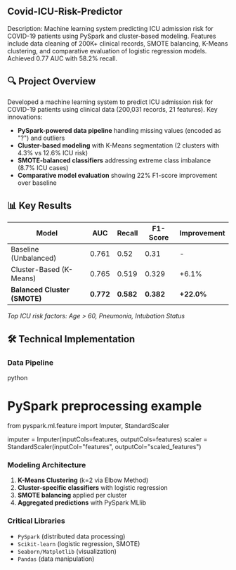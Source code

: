 ##  Covid-ICU-Risk-Predictor
Description: Machine learning system predicting ICU admission risk for COVID-19 patients using PySpark and cluster-based modeling. Features include data cleaning of 200K+ clinical records, SMOTE balancing, K-Means clustering, and comparative evaluation of logistic regression models. Achieved 0.77 AUC with 58.2% recall.


## 🔍 Project Overview
Developed a machine learning system to predict ICU admission risk for COVID-19 patients using clinical data (200,031 records, 21 features). Key innovations:
- **PySpark-powered data pipeline** handling missing values (encoded as "?") and outliers
- **Cluster-based modeling** with K-Means segmentation (2 clusters with 4.3% vs 12.6% ICU risk)
- **SMOTE-balanced classifiers** addressing extreme class imbalance (8.7% ICU cases)
- **Comparative model evaluation** showing 22% F1-score improvement over baseline

## 📊 Key Results
| Model | AUC | Recall | F1-Score | Improvement |
|-------|-----|--------|----------|-------------|
| Baseline (Unbalanced) | 0.761 | 0.52 | 0.31 | - |
| Cluster-Based (K-Means) | 0.765 | 0.519 | 0.329 | +6.1% |
| **Balanced Cluster (SMOTE)** | **0.772** | **0.582** | **0.382** | **+22.0%** |

*Top ICU risk factors: Age > 60, Pneumonia, Intubation Status*

## 🛠️ Technical Implementation
### Data Pipeline
python
# PySpark preprocessing example
from pyspark.ml.feature import Imputer, StandardScaler

imputer = Imputer(inputCols=features, outputCols=features)
scaler = StandardScaler(inputCol="features", outputCol="scaled_features")


### Modeling Architecture
1. **K-Means Clustering** (k=2 via Elbow Method)
2. **Cluster-specific classifiers** with logistic regression
3. **SMOTE balancing** applied per cluster
4. **Aggregated predictions** with PySpark MLlib

### Critical Libraries
- `PySpark` (distributed data processing)
- `Scikit-learn` (logistic regression, SMOTE)
- `Seaborn/Matplotlib` (visualization)
- `Pandas` (data manipulation)
